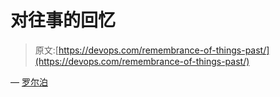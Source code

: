 # 对往事的回忆

> 原文:[https://devops.com/remembrance-of-things-past/](https://devops.com/remembrance-of-things-past/)

— [罗尔泊](https://devops.com/author/breselman/)